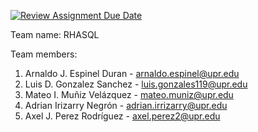 [![Review Assignment Due Date](https://classroom.github.com/assets/deadline-readme-button-24ddc0f5d75046c5622901739e7c5dd533143b0c8e959d652212380cedb1ea36.svg)](https://classroom.github.com/a/PF9R8Pan)
  

Team name: RHASQL

Team members:
1. Arnaldo J. Espinel Duran - arnaldo.espinel@upr.edu
2. Luis D. Gonzalez Sanchez - luis.gonzales119@upr.edu
3. Mateo I. Muñiz Velázquez - mateo.muniz@upr.edu
4. Adrian Irizarry Negrón - adrian.irrizarry@upr.edu
5. Axel J. Perez Rodríguez - axel.perez2@upr.edu
